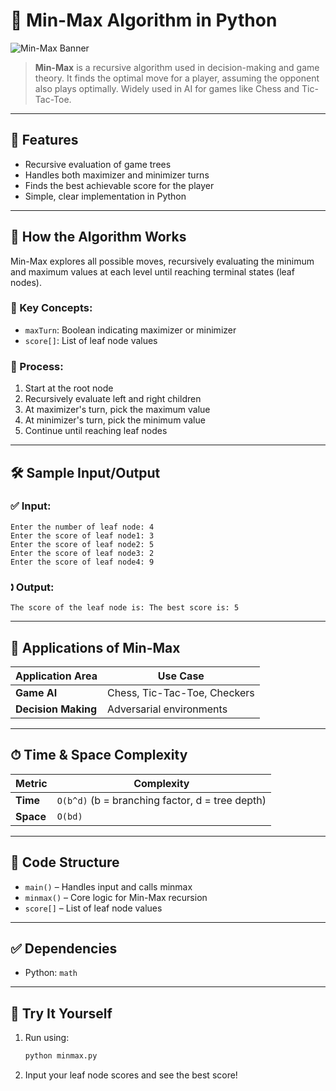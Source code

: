 
# 🎲 Min-Max Algorithm in Python

![Min-Max Banner](https://upload.wikimedia.org/wikipedia/commons/9/9b/Minimax_example.svg)

> **Min-Max** is a recursive algorithm used in decision-making and game theory. It finds the optimal move for a player, assuming the opponent also plays optimally. Widely used in AI for games like Chess and Tic-Tac-Toe.

---

## 📌 Features

* Recursive evaluation of game trees
* Handles both maximizer and minimizer turns
* Finds the best achievable score for the player
* Simple, clear implementation in Python

---

## 🔧 How the Algorithm Works

Min-Max explores all possible moves, recursively evaluating the minimum and maximum values at each level until reaching terminal states (leaf nodes).

### 🧠 Key Concepts:
* `maxTurn`: Boolean indicating maximizer or minimizer
* `score[]`: List of leaf node values

### 🔁 Process:
1. Start at the root node
2. Recursively evaluate left and right children
3. At maximizer's turn, pick the maximum value
4. At minimizer's turn, pick the minimum value
5. Continue until reaching leaf nodes

---

## 🛠 Sample Input/Output

### ✅ Input:
```
Enter the number of leaf node: 4
Enter the score of leaf node1: 3
Enter the score of leaf node2: 5
Enter the score of leaf node3: 2
Enter the score of leaf node4: 9
```

### 🕽 Output:
```
The score of the leaf node is: The best score is: 5
```

---

## 🚀 Applications of Min-Max

| Application Area     | Use Case                                 |
| -------------------- | ---------------------------------------- |
| **Game AI**          | Chess, Tic-Tac-Toe, Checkers             |
| **Decision Making**  | Adversarial environments                 |

---

## ⏱ Time & Space Complexity

| Metric           | Complexity                                         |
| ---------------- | -------------------------------------------------- |
| **Time**         | `O(b^d)` (b = branching factor, d = tree depth)    |
| **Space**        | `O(bd)`                                            |

---

## 📄 Code Structure

* `main()` – Handles input and calls minmax
* `minmax()` – Core logic for Min-Max recursion
* `score[]` – List of leaf node values

---

## ✅ Dependencies

* Python: `math`

---

## 🧪 Try It Yourself

1. Run using:
   ```bash
   python minmax.py
   ```
2. Input your leaf node scores and see the best score!
